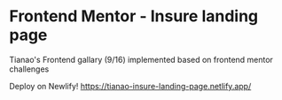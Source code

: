 # Frontend Mentor - Insure landing page

Tianao's Frontend gallary (9/16) implemented based on frontend mentor challenges

Deploy on Newlify! https://tianao-insure-landing-page.netlify.app/
